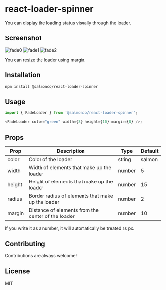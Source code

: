 # react-loader-spinner

You can display the loading status visually through the loader.

## Screenshot

![fade0](https://github.com/salmonco/react-loader-spinner/assets/86469788/2d6a78ff-c3d8-4b72-b650-03ff973a9d6b)
![fade1](https://github.com/salmonco/react-loader-spinner/assets/86469788/db600b8e-47de-46b0-8c98-458c83bb286b)
![fade2](https://github.com/salmonco/react-loader-spinner/assets/86469788/71e12111-3909-483c-bb64-87a07581cac4)

You can resize the loader using margin.

## Installation

```
npm install @salmonco/react-loader-spinner
```

## Usage

```typescript
import { FadeLoader } from '@salmonco/react-loader-spinner';

<FadeLoader color="green" width={3} height={10} margin={8} />;
```

## Props

|Prop|Description|Type|Default|
|---|---|---|---|
|color|Color of the loader|string|salmon|
|width|Width of elements that make up the loader|number|5|
|height|Height of elements that make up the loader|number|15|
|radius|Border radius of elements that make up the loader|number|2|
|margin|Distance of elements from the center of the loader|number|10|

If you write it as a number, it will automatically be treated as px.

## Contributing

Contributions are always welcome!

## License

MIT
